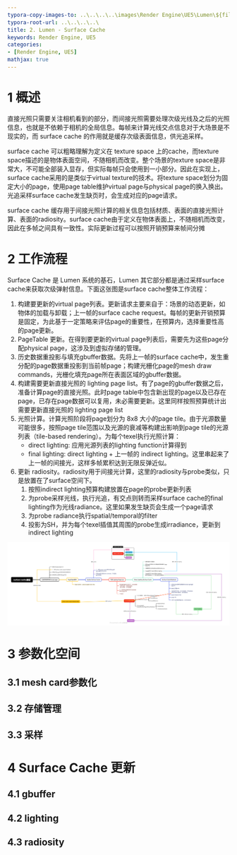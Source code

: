 ```yaml
---
typora-copy-images-to: ..\..\..\..\images\Render Engine\UE5\Lumen\${filename}.assets
typora-root-url: ..\..\..\..\
title: 2. Lumen - Surface Cache
keywords: Render Engine, UE5
categories:
- [Render Engine, UE5]
mathjax: true
---
```


# 1 概述

直接光照只需要关注相机看到的部分，而间接光照需要处理次级光线及之后的光照信息，也就是不依赖于相机的全局信息。每帧来计算光线交点信息对于大场景是不现实的，而 surface cache 的作用就是缓存次级表面信息，供光追采样。

surface cache 可以粗略理解为定义在 texture space 上的cache，而texture space描述的是物体表面空间，不随相机而改变。整个场景的texture space是非常大，不可能全部装入显存，但实际每帧只会使用到一小部分。因此在实现上，surface cache采用的是类似于virtual texture的技术。将texture space划分为固定大小的page，使用page table维护virtual page与physical page的换入换出。光追采样surface cache发生缺页时，会生成对应的page请求。

surface cache 缓存用于间接光照计算的相关信息包括材质、表面的直接光照计算、表面的radiosity。surface cache由于定义在物体表面上，不随相机而改变，因此在多帧之间具有一致性。实际更新过程可以按照开销预算来帧间分摊

# 2 工作流程

Surface Cache 是 Lumen 系统的基石，Lumen 其它部分都是通过采样surface cache来获取次级弹射信息。下面这张图是surface cache整体工作流程：

1. 构建要更新的virtual page列表。更新请求主要来自于：场景的动态更新，如物体的加载与卸载；上一帧的surface cache request。每帧的更新开销预算是固定，为此基于一定策略来评估page的重要性，在预算内，选择重要性高的page更新。
2. PageTable 更新。在得到要更新的virtual page列表后，需要先为这些page分配physical page，这涉及到虚拟存储的管理。
3. 历史数据重投影与填充gbuffer数据。先将上一帧的surface cache中，发生重分配的page数据重投影到当前帧page；构建光栅化page的mesh draw commands，光栅化填充page所在表面区域的gbuffer数据。
4. 构建需要更新直接光照的 lighting page list。有了page的gbuffer数据之后，准备计算page的直接光照。此时page table中包含新出现的page以及已存在page，已存在page数据可以复用，未必需要更新。这里同样按照预算统计出需要更新直接光照的 lighting page list
5. 光照计算。计算光照阶段将page划分为 8x8 大小的page tile。由于光源数量可能很多，按照page  tile范围以及光源的衰减等构建出影响到page tile的光源列表（tile-based rendering）。为每个texel执行光照计算：
   - direct lighting: 应用光源列表的lighting function计算得到
   - final lighting: direct lighting + 上一帧的 indirect lighting。这里串起来了上一帧的间接光，这样多帧累积达到无限反弹近似。
6. 更新 radiosity。radiosity用于间接光计算，这里的radiosity与probe类似，只是放置在了surface空间下。
   1. 按照indirect lighting预算构建放置在page的probe更新列表
   2. 为probe采样光线，执行光追，有交点则转而采样surface cache的final lighting作为光线radiance。这里如果发生缺页会生成一个page请求
   3. 为probe radiance执行spatial/temporal的filter
   4. 投影为SH，并为每个texel插值其周围的probe生成irradiance，更新到 indirect lighting

<img src="/images/Render Engine/UE5/Lumen/2. Surface Cache/surface cache流程.png" alt="surface cache流程"  />

# 3 参数化空间

## 3.1 mesh card参数化



## 3.2 存储管理



## 3.3 采样





# 4 Surface Cache 更新



## 4.1 gbuffer



## 4.2 lighting



## 4.3 radiosity



